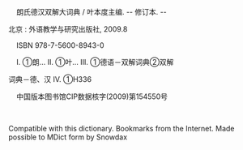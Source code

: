 <meta http-equiv="Content-Type" content="text/html; charset=utf-8" />
<meta name="viewport" content="width=device-width, initial-scale=1, maximum-scale=1">
<p>&nbsp;&nbsp;&nbsp;&nbsp;朗氏德汉双解大词典 / 叶本度主编. -- 修订本. --</p>
<p>北京 : 外语教学与研究出版社, 2009.8 </p>

<p>&nbsp;&nbsp;&nbsp;&nbsp;ISBN 978-7-5600-8943-0</p>
 
<p>&nbsp;&nbsp;&nbsp;&nbsp;Ⅰ. ①朗… Ⅱ. ①叶… Ⅲ. ①德语－双解词典②双解
<p>词典－德、汉 Ⅳ. ①H336</p>
 
<p>&nbsp;&nbsp;&nbsp;&nbsp;中国版本图书馆CIP数据核字(2009)第154550号</p>
<br />
<p>Compatible with this dictionary. Bookmarks from the Internet. Made possible to MDict form by Snowdax</p>

